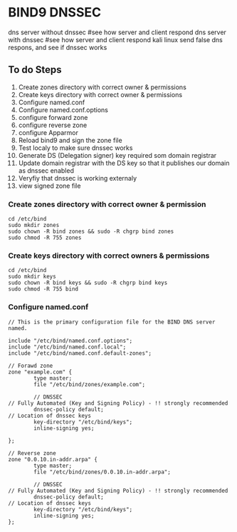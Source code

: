 # BIND9 DNSSEC

dns server without dnssec  #see how server and client respond
dns server with dnssec      #see how server and client respond
kali linux send false dns respons, and see if dnssec works

## To do Steps
1. Create zones directory with correct owner & permissions
2. Create keys directory with correct owner & permissions 
3. Configure named.conf
4. Configure named.conf.options
5. configure forward zone
6. configure reverse zone
7. configure Apparmor
8. Reload bind9 and sign the zone file
9. Test localy to make sure dnssec works
10. Generate DS (Delegation signer) key required som domain registrar
11. Update domain registrar with the DS key so that it publishes our domain as dnssec enabled
12. Veryfiy that dnssec is working externaly
13. view signed zone file

### Create zones directory with correct owner & permission
```linux
cd /etc/bind
sudo mkdir zones
sudo chown -R bind zones && sudo -R chgrp bind zones
sudo chmod -R 755 zones
```
### Create keys directory with correct owners & permissions
```linux
cd /etc/bind
sudo mkdir keys
sudo chown -R bind keys && sudo -R chgrp bind keys
sudo chmod -R 755 bind
```

### Configure named.conf
```linux
// This is the primary configuration file for the BIND DNS server named.

include "/etc/bind/named.conf.options";
include "/etc/bind/named.conf.local";
include "/etc/bind/named.conf.default-zones";

// Forawd zone
zone "example.com" {
        type master;
        file "/etc/bind/zones/example.com";

        // DNSSEC
// Fully Automated (Key and Signing Policy) - !! strongly recommended
        dnssec-policy default;
// Location of dnssec keys
        key-directory "/etc/bind/keys";
        inline-signing yes;

};

// Reverse zone
zone "0.0.10.in-addr.arpa" {
        type master;
        file "/etc/bind/zones/0.0.10.in-addr.arpa";

        // DNSSEC
// Fully Automated (Key and Signing Policy) - !! strongly recommended
        dnssec-policy default;
// Location of dnssec keys
        key-directory "/etc/bind/keys";
        inline-signing yes;
};
```



```
```

```
```
```
```
